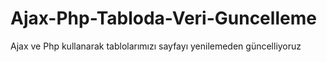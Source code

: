 # Ajax-Php-Tabloda-Veri-Guncelleme
 Ajax ve Php kullanarak tablolarımızı sayfayı yenilemeden güncelliyoruz
